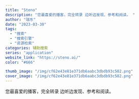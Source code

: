 ```yaml
---
title: "Steno"
description: "您最喜爱的播客，完全转录 边听边发现、参考和阅读。 "
author: "瑞东"
date: "2023-03-30"
tags:
  - "搜索"
  - "搜索引擎"
  - "资源检索"
categories: 辅助搜索
series: "application"
website_link: "https://steno.ai/"
color: "#666"

thumb_image: "/img/cf62e43e81e371db6aabc3dbdb93c582.png"
cover_image: "/img/cf62e43e81e371db6aabc3dbdb93c582.png"
---
```


您最喜爱的播客，完全转录 边听边发现、参考和阅读。 